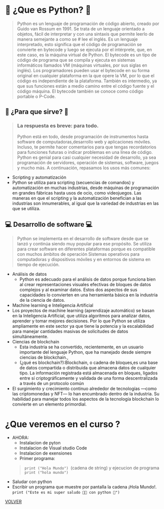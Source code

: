 # 🐍 ¿Que es Python? 🐍

> Python es un lenguaje de programación de código abierto, creado por Guido van Rossum en 1991. Se trata de un lenguaje orientado a objetos, fácil de interpretar y con una sintaxis que permite leerlo de manera semejante a como se # lee el inglés. Es un lenguaje interpretado, esto significa que el código de programación se convierte en bytecode y luego se ejecuta por el intérprete, que, en este caso, es la máquina virtual de Python.
> El bytecode es un tipo de código de programa que se compila y ejecuta en sistemas informáticos llamados VM (máquinas virtuales, por sus siglas en inglés). Los programadores pueden usar el bytecode en su forma original en cualquier plataforma en la que opere la VM, por lo que el código es independiente de la plataforma. También es intermedio, ya que sus funciones están a medio camino entre el código fuente y el código máquina. El bytecode también se conoce como código portable o P-Code.

## 🤔 ¿Para que sirve? 🤔

> ### La respuesta es breve: para todo. 
> Python está en todo, desde programación de instrumentos hasta software de computadoras,desarrollo web y aplicaciones móviles. Incluso, te permite hacer comentarios para que tengas recordatorios para funciones futuras o indicar problemas en una línea de código. Python es genial para casi cualquier necesidad de desarrollo, ya sea programación de servidores, operación de sistemas, software, juegos y mucho más. A continuación, repasamos los usos más comunes:

- Scripting y automatización
- Python se utiliza para scripting (secuencias de comandos) y automatización en muchas industrias, desde máquinas de programación en grandes fábricas hasta usos de ocio, como videojuegos. Las maneras en que el scripting y la automatización benefician a las industrias son innumerables, al igual que la variedad de industrias en las que se utiliza.

## 💻 Desarrollo de software 💻
  > Python se implementa en el desarrollo de software desde que se lanzó y continúa siendo muy popular para ese propósito.
  > Se utiliza para crear software en diferentes plataformas porque es compatible con muchos ámbitos de operación
  > Sistemas operativos para computadoras y dispositivos móviles y en entornos de sistema en tiempo de ejecución.
- Análisis de datos
  - Python es adecuado para el análisis de datos porque funciona bien al crear representaciones visuales efectivas de bloques de datos complejos y al examinar datos. Estos dos aspectos de sus capacidades lo convierten en una herramienta básica en la industria de la ciencia de datos.
- Machine learning e Inteligencia Artificial
- Los proyectos de machine learning (aprendizaje automático) se basan en la Inteligencia Artificial, que utiliza algoritmos para analizar datos, aprender y tomar mejores decisiones. Por lo que Python se utiliza ampliamente en este sector ya que tiene la potencia y la escalabilidad para manejar cantidades masivas de solicitudes de datos simultáneamente.
- Ciencias de blockchain
  - Esta industria se ha convertido, recientemente, en un usuario importante del lenguaje Python, que ha manejado desde siempre ciencias de blockchain.,
  - (¿qué es blockchain?):Blockchain, o cadena de bloques,es una base de datos compartida o distribuida que almacena datos de cualquier tipo. La información registrada está almacenada en bloques, ligados entre sí criptográficamente y validada de una forma descentralizada a través de un protocolo común
- El surgimiento y crecimiento continuo alrededor de tecnologías —como las criptomonedas y NFT— lo han encumbrado dentro de la industria. Su habilidad para manejar todos los aspectos de la tecnología blockchain lo convierte en un elemento primordial.
# ¿Que veremos en el curso ?
- AHORA:
  - Instalacion de pyton
  - Instalacion de Visual studio Code
  - Instalacion de exensiones
  - Primer programa:
  > `print ("Hola Mundo") `(cadena de string) y ejecucion de programa
  > `print ("hola mundo")`
- Saludar con python
- Escribir un programa que muestre por pantalla la cadena ¡Hola Mundo!. `print ("Este es mi super saludo 🖐🏻 con python 🐍")`

[VOLVER](readme.md)
